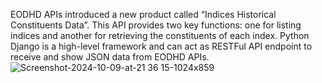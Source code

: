 EODHD APIs introduced a new product called “Indices Historical Constituents Data”. This API provides two key functions: one for listing indices and another for retrieving the constituents of each index. 
Python Django is a high-level framework and can act as RESTFul API endpoint to receive and show JSON data from EODHD APIs.
![Screenshot-2024-10-09-at-21 36 15-1024x859](https://github.com/user-attachments/assets/55b6a659-79df-481a-bc04-69fe4a07a3ae)
